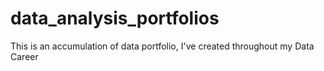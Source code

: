 # data_analysis_portfolios

This is an accumulation of data portfolio, I've created throughout my Data Career

